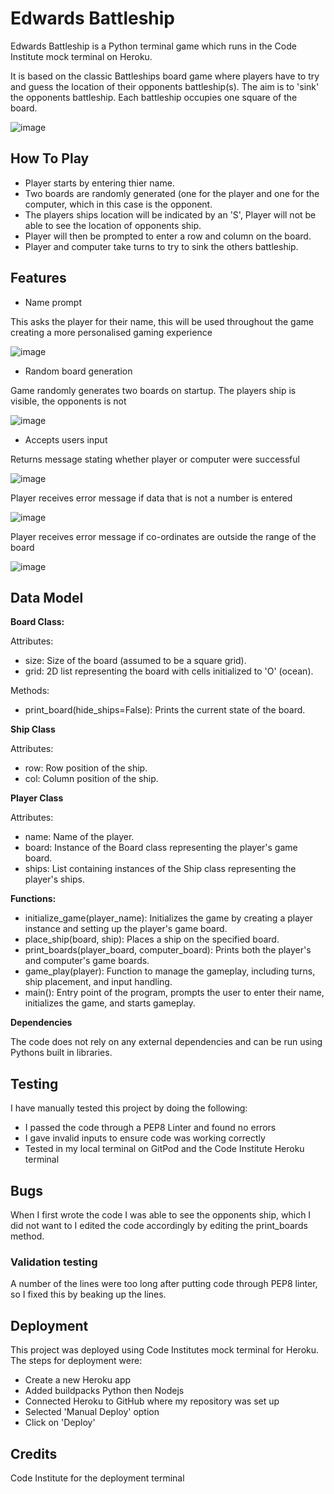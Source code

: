 # Edwards Battleship

Edwards Battleship is a Python terminal game which runs in the Code Institute mock terminal on Heroku.

It is based on the classic Battleships board game where players have to try and guess the location of their opponents battleship(s). The aim is to 'sink' the opponents battleship. Each battleship occupies one square of the board.

![image](https://github.com/EdwardJWalsh/battleship/assets/155949281/565d5221-cfde-44da-b4cc-9348af326218)


## How To Play

* Player starts by entering thier name.
* Two boards are randomly generated (one for the player and one for the computer, which in this case is the opponent.
* The players ships location will be indicated by an 'S', Player will not be able to see the location of opponents ship.
* Player will then be prompted to enter a row and column on the board.
* Player and computer take turns to try to sink the others battleship.

## Features

* Name prompt

This asks the player for their name, this will be used throughout the game creating a more personalised gaming experience

![image](https://github.com/EdwardJWalsh/battleship/assets/155949281/bf3e7527-1871-419c-81bd-9c0bde3cfd10)

* Random board generation
  
Game randomly generates two boards on startup. The players ship is visible, the opponents is not

![image](https://github.com/EdwardJWalsh/battleship/assets/155949281/90e28e11-db45-47a3-9190-60621c9e6db2)

* Accepts users input
  
Returns message stating whether player or computer were successful

![image](https://github.com/EdwardJWalsh/battleship/assets/155949281/75121d41-1e70-4e51-8ae7-cff9bc1e6261)

Player receives error message if data that is not a number is entered

![image](https://github.com/EdwardJWalsh/battleship/assets/155949281/384d658e-64b0-4fff-9d70-6d05be420b41)

Player receives error message if co-ordinates are outside the range of the board

![image](https://github.com/EdwardJWalsh/battleship/assets/155949281/e4fde7e5-897f-4f56-a9fa-bbd95f73a78e)

## Data Model

__Board Class:__

Attributes:
* size: Size of the board (assumed to be a square grid).
* grid: 2D list representing the board with cells initialized to 'O' (ocean).

Methods:
* print_board(hide_ships=False): Prints the current state of the board.

__Ship Class__

Attributes:
* row: Row position of the ship.
* col: Column position of the ship.

__Player Class__

Attributes:
* name: Name of the player.
* board: Instance of the Board class representing the player's game board.
* ships: List containing instances of the Ship class representing the player's ships.

__Functions:__

* initialize_game(player_name): Initializes the game by creating a player instance and setting up the player's game board.
* place_ship(board, ship): Places a ship on the specified board.
* print_boards(player_board, computer_board): Prints both the player's and computer's game boards.
* game_play(player): Function to manage the gameplay, including turns, ship placement, and input handling.
* main(): Entry point of the program, prompts the user to enter their name, initializes the game, and starts gameplay.

__Dependencies__

The code does not rely on any external dependencies and can be run using Pythons built in libraries.

## Testing

I have manually tested this project by doing the following:
* I passed the code through a PEP8 Linter and found no errors
* I gave invalid inputs to ensure code was working correctly
* Tested in my local terminal on GitPod and the Code Institute Heroku terminal

## Bugs
When I first wrote the code I was able to see the opponents ship, which I did not want to I edited the code accordingly by editing the print_boards method.

### Validation testing
A number of the lines were too long after putting code through PEP8 linter, so I fixed this by beaking up the lines.

## Deployment
This project was deployed using Code Institutes mock terminal for Heroku.
The steps for deployment were:
* Create a new Heroku app
* Added buildpacks Python then Nodejs
* Connected Heroku to GitHub where my repository was set up
* Selected 'Manual Deploy' option
* Click on 'Deploy'

## Credits
Code Institute for the deployment terminal







